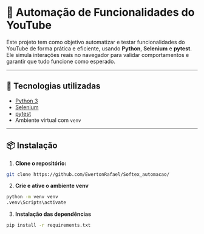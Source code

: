 # 🤖 Automação de Funcionalidades do YouTube

Este projeto tem como objetivo automatizar e testar funcionalidades do YouTube de forma prática e eficiente, usando **Python**, **Selenium** e **pytest**. Ele simula interações reais no navegador para validar comportamentos e garantir que tudo funcione como esperado.

---

## 🚀 Tecnologias utilizadas

- [Python 3](https://www.python.org/)
- [Selenium](https://www.selenium.dev/)
- [pytest](https://docs.pytest.org/)
- Ambiente virtual com `venv`

---

## 📦 Instalação

1. **Clone o repositório:**

```bash
git clone https://github.com/EwertonRafael/Softex_automacao/
```

2. **Crie e ative o ambiente venv**

```bash
python -m venv venv
.venv\Scripts\activate
```

3. **Instalação das dependências**

```bash
pip install -r requirements.txt
```
